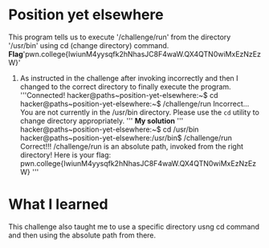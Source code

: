 # Position yet elsewhere
This program tells us to execute '/challenge/run' from the directory '/usr/bin' using cd (change directory) command.
**Flag**'pwn.college{IwiunM4yysqfk2hNhasJC8F4waW.QX4QTN0wiMxEzNzEzW}'

1. As instructed in the challenge after invoking incorrectly and then I changed to the correct directory to finally execute the program.
'''Connected!
hacker@paths~position-yet-elsewhere:~$ cd
hacker@paths~position-yet-elsewhere:~$ /challenge/run
Incorrect...
You are not currently in the /usr/bin directory.
Please use the `cd` utility to change directory appropriately.
'''
**My solution**
'''
hacker@paths~position-yet-elsewhere:~$ cd /usr/bin
hacker@paths~position-yet-elsewhere:/usr/bin$ /challenge/run
Correct!!!
/challenge/run is an absolute path, invoked from the right directory!
Here is your flag:
pwn.college{IwiunM4yysqfk2hNhasJC8F4waW.QX4QTN0wiMxEzNzEzW}
'''
# What I learned
This challenge also taught me to use a specific directory usng cd command and then using the absolute path from there.